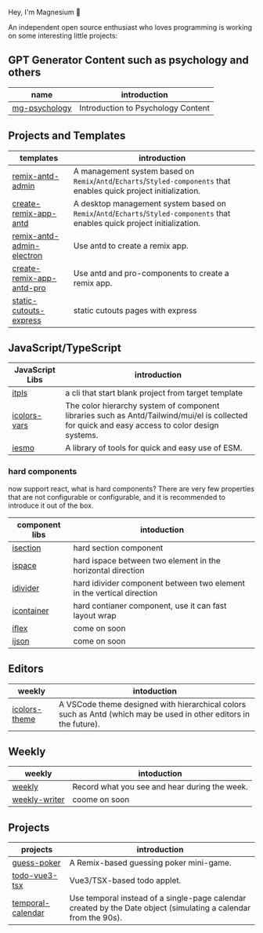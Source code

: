 Hey, I'm Magnesium 🎈

An independent open source enthusiast who loves programming is working on some interesting little projects:

## GPT Generator Content such as psychology and others

|name|introduction|
|---|---|
|[mg-psychology](https://gpt-psychology.vercel.app/)|Introduction to Psychology Content|


## Projects and Templates

|templates|introduction|
|---|---|
|[remix-antd-admin](https://github.com/yyong008/remix-antd-admin)|A management system based on `Remix`/`Antd`/`Echarts`/`Styled-components` that enables quick project initialization.|
|[create-remix-app-antd](https://github.com/yyong008/create-remix-app-antd)|A desktop management system based on `Remix`/`Antd`/`Echarts`/`Styled-components` that enables quick project initialization.|
|[remix-antd-admin-electron](https://github.com/yyong008/remix-antd-admin-electron)| Use antd to create a remix app.|
|[create-remix-app-antd-pro](https://github.com/yyong008/create-remix-antd-pro-app) | Use antd and pro-components to create a remix app.|
|[static-cutouts-express](https://github.com/yyong008/static-cutouts-express) | static cutouts pages with express|

## JavaScript/TypeScript

|JavaScript Libs| introduction|
|---|---|
|[itpls](https://github.com/yyong008/itpls/blob/master/package.json) | a cli that start blank project from target template|
|[icolors-vars](https://github.com/yyong008/icolors-vars) |The color hierarchy system of component libraries such as Antd/Tailwind/mui/el is collected for quick and easy access to color design systems.|
|[iesmo](https://github.com/yyong008/iesm)| A library of tools for quick and easy use of ESM.|

### hard components

now support react, what is hard components? There are very few properties that are not configurable or configurable, and it is recommended to introduce it out of the box.

|component libs|intoduction|
|---|---|
|[isection](https://github.com/yyong008/isection)| hard section component|
|[ispace](https://github.com/yyong008/ispace) | hard ispace between two element in the horizontal direction|
|[idivider](https://github.com/yyong008/idivider)|  hard idivider component between two element in the vertical direction|
|[icontainer](https://github.com/yyong008/icontainer) | hard contianer component, use it can fast layout wrap|
|[iflex]()|  come on soon|
|[ijson]() |come on soon|


## Editors

|weekly|intoduction|
|---|---|
|[icolors-theme](https://github.com/yyong008/icolors-theme)| A VSCode theme designed with hierarchical colors such as Antd (which may be used in other editors in the future).|

## Weekly

|weekly|intoduction|
|---|---|
|[weekly](https://github.com/yyong008/weekly) |Record what you see and hear during the week.|
|[weekly-writer]()|coome on soon|



## Projects 

|projects|introduction|
|---|---|
|[guess-poker](https://github.com/yyong008/guess-poker)| A Remix-based guessing poker mini-game.|
|[todo-vue3-tsx](https://github.com/yyong008/todo-vue3-tsx)| Vue3/TSX-based todo applet.|
|[temporal-calendar](https://github.com/yyong008/temporal-calendar) |Use temporal instead of a single-page calendar created by the Date object (simulating a calendar from the 90s).|
